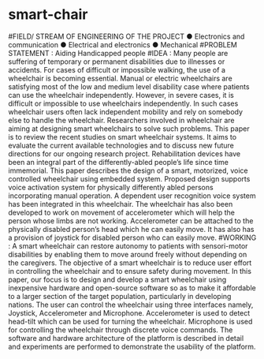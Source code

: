 # smart-chair
#FIELD/ STREAM OF ENGINEERING OF THE PROJECT
● Electronics and communication
● Electrical and electronics
● Mechanical
#PROBLEM STATEMENT :
Aiding Handicapped people
#IDEA :
Many people are suffering of temporary or permanent disabilities due to illnesses or
accidents. For cases of difficult or impossible walking, the use of a wheelchair is
becoming essential. Manual or electric wheelchairs are satisfying most of the low and
medium level disability case where patients can use the wheelchair independently.
However, in severe cases, it is difficult or impossible to use wheelchairs independently.
In such cases wheelchair users often lack independent mobility and rely on somebody
else to handle the wheelchair. Researchers involved in wheelchair are aiming at
designing smart wheelchairs to solve such problems. This paper is to review the recent
studies on smart wheelchair systems. It aims to evaluate the current available
technologies and to discuss new future directions for our ongoing research project.
Rehabilitation devices have been an integral part of the differently-abled people’s life
since time immemorial. This paper describes the design of a smart, motorized, voice
controlled wheelchair using embedded system. Proposed design supports voice
activation system for physically differently abled persons incorporating manual
operation. A dependent user recognition voice system has been integrated in this
wheelchair. The wheelchair has also been developed to work on movement of
accelerometer which will help the person whose limbs are not working. Accelerometer
can be attached to the physically disabled person’s head which he can easily move. It
has also has a provision of joystick for disabled person who can easily move.
#WORKING :
A smart wheelchair can restore autonomy to patients with sensori-motor disabilities by
enabling them to move around freely without depending on the caregivers. The
objective of a smart wheelchair is to reduce user effort in controlling the wheelchair and
to ensure safety during movement. In this paper, our focus is to design and develop a
smart wheelchair using inexpensive hardware and open-source software so as to make
it affordable to a larger section of the target population, particularly in developing
nations.
The user can control the wheelchair using three interfaces namely, Joystick,
Accelerometer and Microphone. Accelerometer is used to detect head-tilt which can be
used for turning the wheelchair. Microphone is used for controlling the wheelchair
through discrete voice commands. The software and hardware architecture of the
platform is described in detail and experiments are performed to demonstrate the
usability of the platform.
